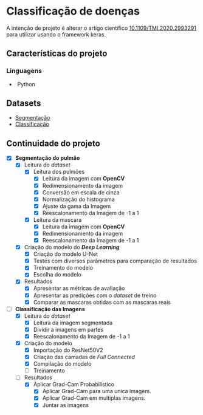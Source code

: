 # Classificação de doenças

A intenção de projeto é alterar o artigo cientifico [10.1109/TMI.2020.2993291](https://ieeexplore.ieee.org/document/9090149) para utilizar usando o framework keras.

## Características do projeto

### Linguagens

- <img src="https://upload.wikimedia.org/wikipedia/commons/thumb/c/c3/Python-logo-notext.svg/768px-Python-logo-notext.svg.png" alt="python" style="zoom:2%" /> Python

## Datasets

- [Segmentação](https://www.kaggle.com/nikhilpandey360/chest-xray-masks-and-labels)
- [Classificação](https://www.kaggle.com/andrewmvd/covid19-ct-scans)

## Continuidade do projeto

- [x] **Segmentação do pulmão**
  - [x] Leitura do _dataset_ 
    - [x] Leitura dos pulmões
      - [x] Leitura da imagem com **OpenCV**
      - [x] Redimensionamento da imagem
      - [x] Conversão em escala de cinza
      - [x] Normalização do histograma
      - [x] Ajuste da gama da Imagem
      - [x] Reescalonamento da Imagem de -1 a 1
    - [x] Leitura da mascara
      - [x] Leitura da imagem com **OpenCV**
      - [x] Redimensionamento da imagem
      - [x] Reescalonamento da Imagem de -1 a 1
  - [x] Criação do modelo do **_Deep Learning_**
    - [x] Criação do modelo U-Net
    - [x] Testes com diversos parâmetros para comparação de resultados
    - [x] Treinamento do modelo
    - [x] Escolha do modelo
  - [x] Resultados
    - [x] Apresentar as métricas de avaliação
    - [x] Apresentar as predições com o _dataset_ de treino
    - [x] Comparar as mascaras obtidas com as mascaras reais
- [ ] **Classificação das Imagens**
  - [x] Leitura do _dataset_
    - [x] Leitura da imagem segmentada
    - [x] Dividir a imagens em partes
    - [x] Reescalonamento da Imagem de -1 a 1
  - [x] Criação do modelo
    - [x] Importação do ResNet50V2
    - [x] Criação das camadas de _Full Connected_
    - [x] Compilação do modelo
    - [ ] Treinamento
  - [ ] Resultados
    - [x] Aplicar Grad-Cam Probabilistico
      - [x] Aplicar Grad-Cam para uma unica imagem.
      - [x] Aplicar Grad-Cam em multiplas imagens.
      - [x] Juntar as imagens
